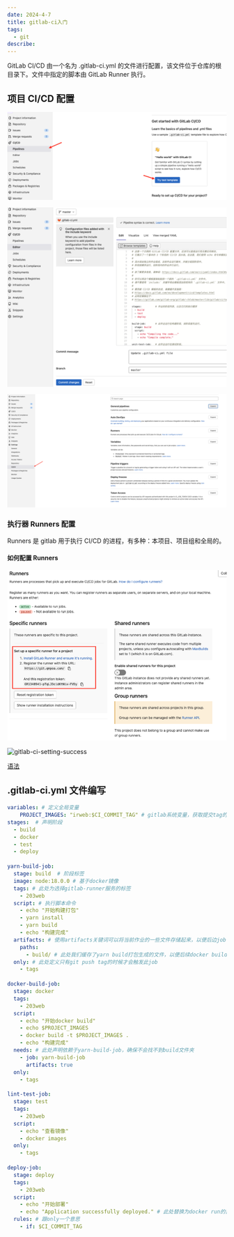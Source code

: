 ```yaml
---
date: 2024-4-7
title: gitlab-ci入门
tags:
  - git
describe:
---
```


GitLab CI/CD 由一个名为 .gitlab-ci.yml 的文件进行配置，该文件位于仓库的根目录下。文件中指定的脚本由 GitLab Runner 执行。

## 项目 CI/CD 配置

![gitlab-ci-create](./images/gitlab-ci-create.png)

![gitlab-ci-create-more](./images/gitlab-ci-create-more.png)

![gitlab-ci-settings](./images/gitlab-ci-settings.png)

### 执行器 Runners 配置

Runners 是 gitlab 用于执行 CI/CD 的进程，有多种：本项目、项目组和全局的。

#### 如何配置 Runners

![alt text](image-1.png)

![gitlab-ci-setting-success](./images/gitlab-ci-setting-success.png.png)

[语法](https://git.qmpoa.com/help/ci/yaml/index)

## .gitlab-ci.yml 文件编写

```yml
variables: # 定义全局变量 
    PROJECT_IMAGES: "irweb:$CI_COMMIT_TAG" # gitlab系统变量，获取提交tag的信息
stages:  # 声明阶段
  - build
  - docker
  - test
  - deploy

yarn-build-job:
  stage: build  # 阶段标签
  image: node:18.0.0 # 基于docker镜像
  tags: # 此处为选择gitlab-runner服务的标签
    - 203web
  script: # 执行脚本命令
    - echo "开始构建打包"
    - yarn install
    - yarn build
    - echo "构建完成"
  artifacts: # 使用artifacts关键词可以将当前作业的一些文件存储起来，以便后边job使用
    paths:
      - build/ # 此处我们缓存了yarn build打包生成的文件，以便后续docker build的时候使用
  only: # 此处定义只有git push tag的时候才会触发此job
    - tags

docker-build-job:
  stage: docker
  tags:
    - 203web
  script:
    - echo "开始docker build"
    - echo $PROJECT_IMAGES
    - docker build -t $PROJECT_IMAGES .
    - echo "构建完成"
  needs: # 此处声明依赖于yarn-build-job，确保不会找不到build文件夹
    - job: yarn-build-job
      artifacts: true
  only:
    - tags

lint-test-job:
  stage: test
  tags:
    - 203web
  script:
    - echo "查看镜像"
    - docker images
  only:
    - tags

deploy-job:
  stage: deploy
  tags:
    - 203web
  script:
    - echo "开始部署"
    - echo "Application successfully deployed." # 此处替换为docker run的执行命令即可，在此处可以优化，例如 docker stop容器，然后docker rm删除容器，然后启动本次跟新的容器    - echo "部署成功"
  rules: # 跟only一个意思
    - if: $CI_COMMIT_TAG
```
